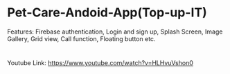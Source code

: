 # Pet-Care-Andoid-App(Top-up-IT)

Features:
Firebase authentication, Login and sign up, Splash Screen, Image Gallery, Grid view, Call function, Floating button etc.
#
Youtube Link: https://www.youtube.com/watch?v=HLHvuVshon0
